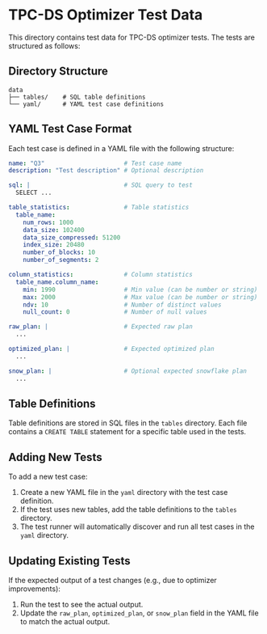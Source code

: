 # TPC-DS Optimizer Test Data

This directory contains test data for TPC-DS optimizer tests. The tests are structured as follows:

## Directory Structure

```
data
├── tables/    # SQL table definitions
└── yaml/      # YAML test case definitions
```

## YAML Test Case Format

Each test case is defined in a YAML file with the following structure:

```yaml
name: "Q3"                      # Test case name
description: "Test description" # Optional description

sql: |                          # SQL query to test
  SELECT ...

table_statistics:               # Table statistics
  table_name:
    num_rows: 1000
    data_size: 102400
    data_size_compressed: 51200
    index_size: 20480
    number_of_blocks: 10
    number_of_segments: 2

column_statistics:              # Column statistics
  table_name.column_name:
    min: 1990                   # Min value (can be number or string)
    max: 2000                   # Max value (can be number or string)
    ndv: 10                     # Number of distinct values
    null_count: 0               # Number of null values

raw_plan: |                     # Expected raw plan
  ...

optimized_plan: |               # Expected optimized plan
  ...

snow_plan: |                    # Optional expected snowflake plan
  ...
```

## Table Definitions

Table definitions are stored in SQL files in the `tables` directory. Each file contains a `CREATE TABLE` statement for a specific table used in the tests.

## Adding New Tests

To add a new test case:

1. Create a new YAML file in the `yaml` directory with the test case definition.
2. If the test uses new tables, add the table definitions to the `tables` directory.
3. The test runner will automatically discover and run all test cases in the `yaml` directory.

## Updating Existing Tests

If the expected output of a test changes (e.g., due to optimizer improvements):

1. Run the test to see the actual output.
2. Update the `raw_plan`, `optimized_plan`, or `snow_plan` field in the YAML file to match the actual output.
